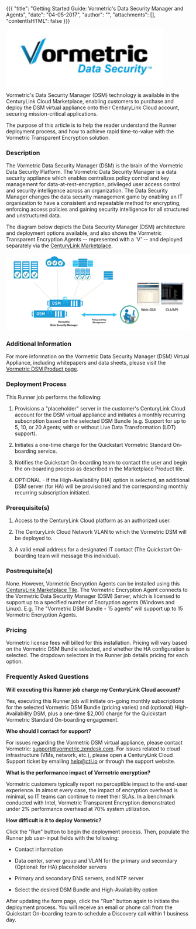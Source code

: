 {{{
"title": "Getting Started Guide: Vormetric's Data Security Manager and Agents",
"date": "04-05-2017",
"author": "",
"attachments": [],
"contentIsHTML": false
}}}

![vormetric-logo](../../images/Marketplace/vormetric-logo.png)

Vormetric's Data Security Manager (DSM) technology is available in the CenturyLink Cloud Marketplace, enabling customers to purchase and deploy the DSM virtual appliance onto their CenturyLink Cloud account, securing mission-critical applications.

The purpose of this article is to help the reader understand the Runner deployment process, and how to achieve rapid time-to-value with the Vormetric Transparent Encryption solution.

### Description

The Vormetric Data Security Manager (DSM) is the brain of the Vormetric Data Security Platform. The Vormetric Data Security Manager is a data security appliance which enables centralizes policy control and key management for data-at-rest-encryption, privileged user access control and security intelligence across an organization. The Data Security Manager changes the data security management game by enabling an IT organization to have a consistent and repeatable method for encrypting, enforcing access policies and gaining security intelligence for all structured and unstructured data.

The diagram below depicts the Data Security Manager (DSM) architecture and deployment options available, and also shows the Vormetric Transparent Encryption Agents -- represented with a 'V' -- and deployed separately via the [CenturyLink Marketplace](https://www.ctl.io/marketplace/partner/VRSJ/product/Vormetric%20Encryption%20Agent/).

![vormetric-diagram](../../images/Marketplace/vormetric-diagram.png)

### Additional Information

For more information on the Vormetric Data Security Manager (DSM) Virtual Appliance, including whitepapers and data sheets, please visit the [Vormetric DSM Product page](https://www.vormetric.com/products/data-security-manager).

### Deployment Process

This Runner job performs the following:

1. Provisions a "placeholder" server in the customer's CenturyLink Cloud account for the DSM virtual appliance and initiates a monthly recurring subscription based on the selected DSM Bundle (e.g. Support for up to 5, 10, or 20 Agents; with or without Live Data Transformation (LDT) support).

2. Initiates a one-time charge for the Quickstart Vormetric Standard On-boarding service.

3. Notifies the Quickstart On-boarding team to contact the user and begin the on-boarding process as described in the Marketplace Product tile.

4. OPTIONAL - If the High-Availability (HA) option is selected, an additional DSM server (for HA) will be provisioned and the corresponding monthly recurring subscription initiated.

### Prerequisite(s)

1. Access to the CenturyLink Cloud platform as an authorized user.

2. The CenturyLink Cloud Network VLAN to which the Vormetric DSM will be deployed to.

3. A valid email address for a designated IT contact (The Quickstart On-boarding team will message this individual).

### Postrequisite(s)

None. However, Vormetric Encryption Agents can be installed using this [CenturyLink Marketplace Tile](https://www.ctl.io/marketplace/partner/VRSJ/product/Vormetric%20Encryption%20Agent/). The Vormetric Encryption Agent connects to the Vormetric Data Security Manager (DSM) Server, which is licensed to support up to a specified number of Encryption agents (Windows and Linux). E.g. The "Vormetric DSM Bundle - 15 agents" will support up to 15 Vormetric Encryption Agents.

### Pricing

Vormetric license fees will billed for this installation. Pricing will vary based on the Vormetric DSM Bundle selected, and whether the HA configuration is selected. The dropdown selectors in the Runner job details pricing for each option.

### Frequently Asked Questions

**Will executing this Runner job charge my CenturyLink Cloud account?**

Yes, executing this Runner job will initiate on-going monthly subscriptions for the selected Vormetric DSM Bundle (pricing varies) and (optional) High-Availability DSM, plus a one-time $2,000 charge for the Quickstart Vormetric Standard On-boarding engagement.

**Who should I contact for support?**

For issues regarding the Vormetric DSM virtual appliance, please contact Vormetric: [support@vormetric.zendesk.com](mailto:support@vormetric.zendesk.com).
For issues related to cloud infrastructure (VMs, network, etc.), please open a CenturyLink Cloud Support ticket by emailing [help@ctl.io](mailto:help@ctl.io) or through the support website.

**What is the performance impact of Vormetric encryption?**

Vormetric customers typically report no perceptible impact to the end-user experience. In almost every case, the impact of encryption overhead is minimal, so IT teams can continue to meet their SLAs. In a benchmark conducted with Intel, Vormetric Transparent Encryption demonstrated under 2% performance overhead at 70% system utilization.

**How difficult is it to deploy Vormetric?**

Click the "Run" button to begin the deployment process. Then, populate the Runner job user-input fields with the following:
* Contact information

* Data center, server group and VLAN for the primary and secondary (Optional: for HA) placeholder servers

* Primary and secondary DNS servers, and NTP server

* Select the desired DSM Bundle and High-Availability option

After updating the form page, click the "Run" button again to initiate the deployment process. You will receive an email or phone call from the Quickstart On-boarding team to schedule a Discovery call within 1 business day.
